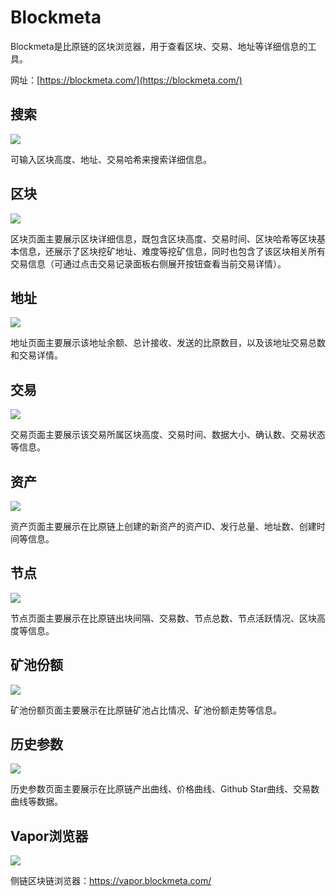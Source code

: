 # Blockmeta

Blockmeta是比原链的区块浏览器，用于查看区块、交易、地址等详细信息的工具。

网址：[https://blockmeta.com/](https://blockmeta.com/)


## 搜索

![](https://cdn.8btc.com/wp-content/uploads/2019/08/201908260151422107.png)

可输入区块高度、地址、交易哈希来搜索详细信息。


## 区块

![](https://cdn.8btc.com/wp-content/uploads/2019/08/201908260155015157.png)

区块页面主要展示区块详细信息，既包含区块高度、交易时间、区块哈希等区块基本信息，还展示了区块挖矿地址、难度等挖矿信息，同时也包含了该区块相关所有交易信息（可通过点击交易记录面板右侧展开按钮查看当前交易详情）。


## 地址

![](https://cdn.8btc.com/wp-content/uploads/2019/08/201908260156504525.png)

地址页面主要展示该地址余额、总计接收、发送的比原数目，以及该地址交易总数和交易详情。

## 交易

![](https://cdn.8btc.com/wp-content/uploads/2019/08/201908260158336435.png)

交易页面主要展示该交易所属区块高度、交易时间、数据大小、确认数、交易状态等信息。


## 资产

![](https://cdn.8btc.com/wp-content/uploads/2019/08/201908260200006925.png)

资产页面主要展示在比原链上创建的新资产的资产ID、发行总量、地址数、创建时间等信息。


## 节点

![](https://cdn.8btc.com/wp-content/uploads/2019/08/201908260201291639.png)

节点页面主要展示在比原链出块间隔、交易数、节点总数、节点活跃情况、区块高度等信息。


## 矿池份额

![](https://cdn.8btc.com/wp-content/uploads/2019/08/201908260202157598.png)

矿池份额页面主要展示在比原链矿池占比情况、矿池份额走势等信息。


## 历史参数

![](https://cdn.8btc.com/wp-content/uploads/2019/08/201908260203008466.jpg)

历史参数页面主要展示在比原链产出曲线、价格曲线、Github Star曲线、交易数曲线等数据。


## Vapor浏览器

![](https://cdn.8btc.com/wp-content/uploads/2019/08/201908260204323490.jpg)

侧链区块链浏览器：https://vapor.blockmeta.com/
